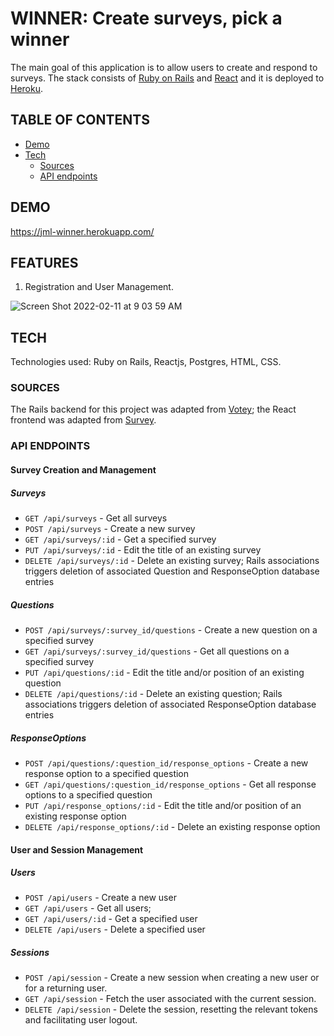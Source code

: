 # WINNER: Create surveys, pick a winner

The main goal of this application is to allow users to create and respond to surveys. The stack consists of [Ruby on Rails](https://rubyonrails.org/) and [React](https://reactjs.org/) and it is deployed to [Heroku](https://www.heroku.com/).

## TABLE OF CONTENTS

- [Demo](#Demo)
- [Tech](#Tech)
  - [Sources](#Sources)
  - [API endpoints](#API-endpoints)

## DEMO

https://jml-winner.herokuapp.com/

## FEATURES

1. Registration and User Management.

![Screen Shot 2022-02-11 at 9 03 59 AM](https://user-images.githubusercontent.com/6218859/153639970-6d04eea4-0278-4b94-83cc-356a0dfb009e.png)

## TECH

Technologies used: Ruby on Rails, Reactjs, Postgres, HTML, CSS.

### SOURCES

The Rails backend for this project was adapted from [Votey](https://github.com/jasonmlutz/votey); the React frontend was adapted from [Survey](https://github.com/jasonmlutz/survey).

### API ENDPOINTS

#### Survey Creation and Management

##### Surveys

- `GET /api/surveys` - Get all surveys
- `POST /api/surveys` - Create a new survey
- `GET /api/surveys/:id` - Get a specified survey
- `PUT /api/surveys/:id` - Edit the title of an existing survey
- `DELETE /api/surveys/:id` - Delete an existing survey; Rails associations triggers deletion of associated Question and ResponseOption database entries

##### Questions

- `POST /api/surveys/:survey_id/questions` - Create a new question on a specified survey
- `GET /api/surveys/:survey_id/questions` - Get all questions on a specified survey
- `PUT /api/questions/:id` - Edit the title and/or position of an existing question
- `DELETE /api/questions/:id` - Delete an existing question; Rails associations triggers deletion of associated ResponseOption database entries

##### ResponseOptions

- `POST /api/questions/:question_id/response_options` - Create a new response option to a specified question
- `GET /api/questions/:question_id/response_options` - Get all response options to a specified question
- `PUT /api/response_options/:id` - Edit the title and/or position of an existing response option
- `DELETE /api/response_options/:id` - Delete an existing response option

#### User and Session Management

##### Users

- `POST /api/users` - Create a new user
- `GET /api/users` - Get all users;
- `GET /api/users/:id` - Get a specified user
- `DELETE /api/users` - Delete a specified user

##### Sessions

- `POST /api/session` - Create a new session when creating a new user or for a returning user.
- `GET /api/session` - Fetch the user associated with the current session.
- `DELETE /api/session` - Delete the session, resetting the relevant tokens and facilitating user logout.
